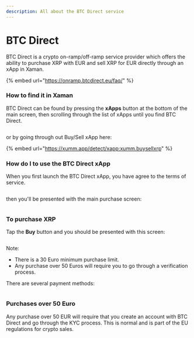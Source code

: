 ```yaml
---
description: All about the BTC Direct service
---
```


# BTC Direct

BTC Direct is a crypto on-ramp/off-ramp service provider which offers the ability to purchase XRP with EUR and sell XRP for EUR directly through an xApp in Xaman.

{% embed url="https://onramp.btcdirect.eu/faq/" %}

### **How to find it in Xaman**

BTC Direct can be found by pressing the **xApps** button at the bottom of the main screen, then scrolling through the list of xApps until you find BTC Direct.



<figure><img src="../../.gitbook/assets/BTC -1.png" alt=""><figcaption></figcaption></figure>

or by going through out Buy/Sell xApp here:

{% embed url="https://xumm.app/detect/xapp:xumm.buysellxrp" %}

### **How do I to use the BTC Direct xApp**

When you first launch the BTC Direct xApp, you have agree to the terms of service.



<figure><img src="../../.gitbook/assets/BTC -2.png" alt=""><figcaption></figcaption></figure>

then you'll be presented with the main purchase screen:



<figure><img src="../../.gitbook/assets/BTC -3.png" alt=""><figcaption></figcaption></figure>



### To purchase XRP

Tap the **Buy** button and you should be presented with this screen:

<figure><img src="../../.gitbook/assets/BTC -4.png" alt=""><figcaption></figcaption></figure>

Note:

* There is a 30 Euro minimum purchase limit.
* Any purchase over 50 Euros will require you to go through a verification process.

There are several payment methods:

<figure><img src="../../.gitbook/assets/BTC -5.png" alt=""><figcaption></figcaption></figure>



### Purchases over 50 Euro

Any purchase over 50 EUR will require that you create an account with BTC Direct and go through the KYC process. This is normal and is part of the EU regulations for crypto sales.

<figure><img src="../../.gitbook/assets/BTC -6.png" alt=""><figcaption></figcaption></figure>

&#x20;



